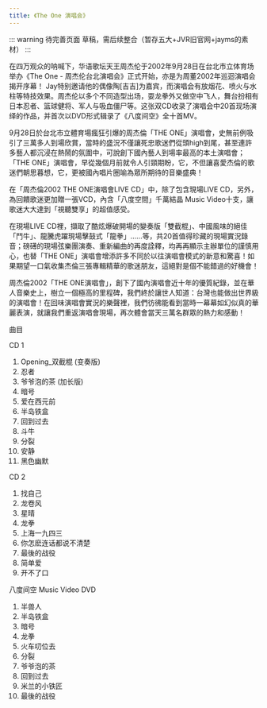 ```yaml
---
title: 《The One 演唱会》
---
```


::: warning 待完善页面
草稿，需后续整合（暂存五大+JVR旧官网+jayms的素材）
:::

在四万观众的呐喊下，华语歌坛天王周杰伦于2002年9月28日在台北市立体育场举办《The One - 周杰伦台北演唱会》正式开始，亦是为周董2002年巡迴演唱会揭开序幕！
Jay特别邀请他的偶像陶[吉吉]为嘉宾，而演唱会有放烟花、喷火与水柱等特技效果。周杰伦以多个不同造型出场，耍龙拳外又做空中飞人，舞台扮相有日本忍者、篮球健将、军人与吸血僵尸等。这张双CD收录了演唱会中20首现场演绎的作品，并首次以DVD形式辑录了《八度间空》全十首MV。

9月28日於台北市立體育場瘋狂引爆的周杰倫「THE ONE」演唱會，史無前例吸引了三萬多人到場欣賞，當時的盛況不僅讓死忠歌迷們從頭high到尾，甚至連許多藝人都沉浸在熱鬧的氛圍中，可說創下國內藝人到場率最高的本土演唱會；「THE ONE」演唱會，早從幾個月前就令人引頸期盼，它，不但讓喜愛杰倫的歌迷們朝思暮想，它，更被國內唱片圈喻為眾所期待的音樂盛典！

在「周杰倫2002 THE ONE演唱會LIVE CD」中，除了包含現場LIVE CD，另外，為回饋歌迷更加贈一張VCD，內含「八度空間」千萬結晶 Music Video十支，讓歌迷大大達到「視聽雙享」的超值感受。

在現場LIVE CD裡，擷取了酷炫爆破開場的變奏版「雙截棍」、中國風味的絕佳「鬥牛」、龍騰虎躍現場擊鼓式「龍拳」……等，共20首值得珍藏的現場實況錄音；磅礡的現場弦樂團演奏、重新編曲的再度詮釋，均再再顯示主辦單位的謹慎用心，也替「THE ONE」演唱會增添許多不同於以往演唱會模式的新意和驚喜！如果期望一口氣收集杰倫三張專輯精華的歌迷朋友，這絕對是個不能錯過的好機會！

周杰倫2002「THE ONE演唱會」，創下了國內演唱會近十年的優質紀錄，並在華人音樂史上，樹立一個極高的里程碑，我們終於讓世人知道：台灣也能做出世界級的演唱會！在回味演唱會實況的樂聲裡，我們彷彿能看到當時一幕幕如幻似真的華麗表演，就讓我們重返演唱會現場，再次體會當天三萬名群眾的熱力和感動！

曲目

CD 1
01. Opening_双截棍 (变奏版)
02. 忍者
03. 爷爷泡的茶 (加长版)
04. 暗号
05. 爱在西元前
06. 半岛铁盒
07. 回到过去
08. 斗牛
09. 分裂
10. 安静
11. 黑色幽默

CD 2
01. 找自己
02. 龙卷风
03. 星晴
04. 龙拳
05. 上海一九四三
06. 你怎麽连话都说不清楚
07. 最後的战役
08. 简单爱
09. 开不了口

八度间空 Music Video DVD
01. 半兽人
02. 半岛铁盒
03. 暗号
04. 龙拳
05. 火车叨位去
06. 分裂
07. 爷爷泡的茶
08. 回到过去
09. 米兰的小铁匠
10. 最後的战役